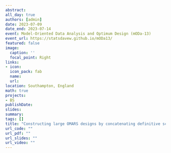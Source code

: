 ```yaml
---
abstract:
all_day: true
authors: [admin]
date: 2023-07-09
date_end: 2023-07-14
event: Model-Oriented Data Analysis and Optimum Design (mODa-13)
event_url: https://statsdavew.github.io/mODa13/
featured: false
image:
  caption: ''
  focal_point: Right
links:
- icon: 
  icon_pack: fab
  name: 
  url: 
location: Southampton, England
math: true
projects:
- BS
publishDate: 
slides: 
summary: 
tags: []
title: "Constructing large OMARS designs by concatenating definitive screening designs"
url_code: ""
url_pdf: ""
url_slides: ""
url_video: ""
---
```


